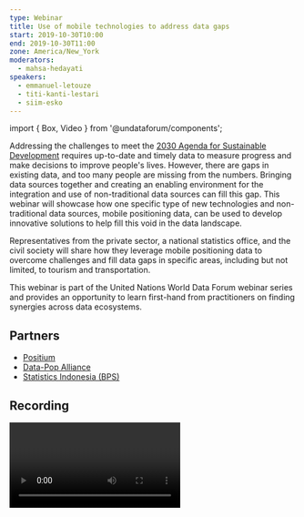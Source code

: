 ```yaml
---
type: Webinar
title: Use of mobile technologies to address data gaps
start: 2019-10-30T10:00
end: 2019-10-30T11:00
zone: America/New_York
moderators:
  - mahsa-hedayati
speakers:
  - emmanuel-letouze
  - titi-kanti-lestari
  - siim-esko
---
```


import { Box, Video } from '@undataforum/components';

Addressing the challenges to meet the
[2030 Agenda for Sustainable Development](https://sustainabledevelopment.un.org/post2015/transformingourworld)
requires up-to-date and timely data to measure progress and make decisions to
improve people's lives. However, there are gaps in existing data, and too many
people are missing from the numbers. Bringing data sources together and creating
an enabling environment for the integration and use of non-traditional data
sources can fill this gap. This webinar will showcase how one specific type of
new technologies and non-traditional data sources, mobile positioning data, can
be used to develop innovative solutions to help fill this void in the data
landscape.

Representatives from the private sector, a national statistics office, and the
civil society will share how they leverage mobile positioning data to overcome
challenges and fill data gaps in specific areas, including but not limited, to
tourism and transportation.

This webinar is part of the United Nations World Data Forum webinar series and
provides an opportunity to learn first-hand from practitioners on finding
synergies across data ecosystems.

## Partners

- [Positium](https://www.positium.com/)
- [Data-Pop Alliance](https://datapopalliance.org/)
- [Statistics Indonesia (BPS)](https://www.bps.go.id/)

## Recording

<Box mb={3}>
  <Video id="Vb0c_sIzoUw" title="Use of mobile technologies to address data gaps" ratio={16/9} />
</Box>

